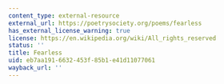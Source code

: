 ```yaml
---
content_type: external-resource
external_url: https://poetrysociety.org/poems/fearless
has_external_license_warning: true
license: https://en.wikipedia.org/wiki/All_rights_reserved
status: ''
title: Fearless
uid: eb7aa191-6632-453f-85b1-e41d11077061
wayback_url: ''
---
```

